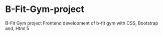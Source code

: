 # B-Fit-Gym-project
B-Fit Gym project
Frontend development of b-fit gym with CSS, Bootstrap and, Html 5
